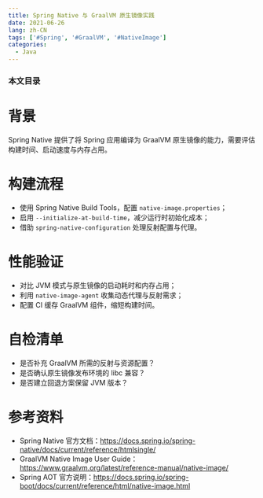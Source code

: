 ```yaml
---
title: Spring Native 与 GraalVM 原生镜像实践
date: 2021-06-26
lang: zh-CN
tags: ['#Spring', '#GraalVM', '#NativeImage']
categories:
  - Java
---
```


### 本文目录
<!-- toc -->

# 背景
Spring Native 提供了将 Spring 应用编译为 GraalVM 原生镜像的能力，需要评估构建时间、启动速度与内存占用。

# 构建流程
- 使用 Spring Native Build Tools，配置 `native-image.properties`；
- 启用 `--initialize-at-build-time`，减少运行时初始化成本；
- 借助 `spring-native-configuration` 处理反射配置与代理。

# 性能验证
- 对比 JVM 模式与原生镜像的启动耗时和内存占用；
- 利用 `native-image-agent` 收集动态代理与反射需求；
- 配置 CI 缓存 GraalVM 组件，缩短构建时间。

# 自检清单
- 是否补充 GraalVM 所需的反射与资源配置？
- 是否确认原生镜像发布环境的 libc 兼容？
- 是否建立回退方案保留 JVM 版本？

# 参考资料
- Spring Native 官方文档：https://docs.spring.io/spring-native/docs/current/reference/htmlsingle/
- GraalVM Native Image User Guide：https://www.graalvm.org/latest/reference-manual/native-image/
- Spring AOT 官方说明：https://docs.spring.io/spring-boot/docs/current/reference/html/native-image.html
